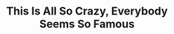 ---
ee_id_show: '4269'
title: This Is All So Crazy, Everybody Seems So Famous
url: this-is-all-so-crazy-everybody-seems-so-famous
live_url:
year: '2015'
venue: Gamec
state_country: Bergamo
pitch: Absolutely ​<i>BONKERS</i> show in the oldest municipal space in Bergamo. A
  def eye popper. So fun.
ps:
imgs: gamec-bergamo-2015-04-install-3-database-MZ.jpg,gamec-bergamo-2015-04-install-4-database-MZ.jpg,gamec-bergamo-2015-04-install-1-database-RM.jpg,gamec-bergamo-2015-04-install-2-database-RM.jpg,gamec-bergamo-2015-04-install-10-database-MZ.jpg,gamec-bergamo-2015-04-install-16-database-MZ.jpg,gamec-bergamo-2015-04-install-19-database-MZ.jpg,gamec-bergamo-2015-04-install-18-database-MZ.jpg,gamec-bergamo-2015-04-install-20-press-MZ.jpg,gamec-bergamo-2015-04-install-23-press-MZ.jpg,gamec-bergamo-2015-04-install-24-press-MZ.jpg,gamec-bergamo-2015-04-install-25-press-MZ.jpg,gamec-bergamo-2015-04-install-30-database-MZ.jpg,gamec-bergamo-2015-04-install-32-database-MZ.jpg,gamec-bergamo-2015-04-install-33-database-MZ.jpg,gamec-bergamo-2015-04-install-34-database-MZ.jpg,gamec-bergamo-2015-04-install-35-database-MZ.jpg,gamec-bergamo-2015-04-install-37-database-MZ.jpg,gamec-bergamo-2015-04-install-39-database-MZ.jpg
things: "[7] [supermarioclouds] 2002-001 Super Mario Clouds,[220] [2003-001-totally-fucked]
  2003-001 Totally Fucked,[4117] [2013-189-asshole-lakes] 2013-189 Asshole / Lakes,[4118]
  [2013-190-awkard-smiles-lakes] 2013-190 Awkard Smiles / Lakes,[4175] [2014-097-hillary-lakes]
  2014 097 Hillary / Lakes,[4259] [2015-001-dreams] 2015-001 Dreams,[4260] [2015-014-hot-topics]
  2015-014 Hot Topics,[4261] [2015-015-rich-forever] 2015-015 Rich Forever,[4262]
  [2015-022-trust-no-bitch] 2015-022 Trust No Bitch,[4263] [2015-027-fucks] 2015-027
  Fucks,[4264] [2015-030] 2015-030 Social Network,[4266] [2015-047-since-u-been-gone]
  2015-047 Since U Been Gone,[4267] [2014-152-photoshop-cs] 2014-152 Photoshop CS,[4268]
  [2014-135-photoshop-cs] 2014-135 Photoshop CS,[4270] [2015-056-this-is-all-so-crazy-everybody-seems-so-famous-catalog]
  2015-056 This is all so crazy, everybody seems so famous (catalog),[4271] [2015-021-frozen]
  2015-021 Frozen"
status:
layout: shows
---